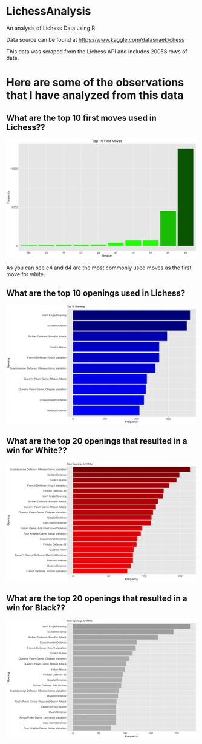 # LichessAnalysis
An analysis of Lichess Data using R

Data source can be found at https://www.kaggle.com/datasnaek/chess

This data was scraped from the Lichess API and includes 20058 rows of data.



# Here are some of the observations that I have analyzed from this data 


## What are the top 10 first moves used in Lichess??
![alt text](https://github.com/junbangg/LichessAnalysis/blob/master/Graphs/top10firstmoves?raw=true)

As you can see e4 and d4 are the most commonly used moves as the first move for white.

## What are the top 10 openings used in Lichess?
![alt text](https://github.com/junbangg/LichessAnalysis/blob/master/Graphs/top10openings?raw=true)


## What are the top 20 openings that resulted in a win for White??
![alt text](https://github.com/junbangg/LichessAnalysis/blob/master/Graphs/best4white?raw=true)


## What are the top 20 openings that resulted in a win for Black??
![alt text](https://github.com/junbangg/LichessAnalysis/blob/master/Graphs/best4black?raw=true)


